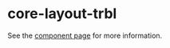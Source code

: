 core-layout-trbl
================

See the [component page](https://www.polymer-project.org/0.5/docs/elements/core-layout-trbl.html) for more information.
